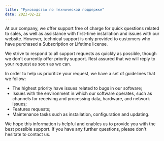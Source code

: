 ```yaml
---
title: "Руководство по технической поддержке"
date: 2023-02-22
---
```


At our company, we offer support free of charge for quick questions related to sales, as well as assistance with first-time installation and issues with our website. However, technical support is only provided to customers who have purchased a Subscription or Lifetime license.

We strive to respond to all support requests as quickly as possible, though we don't currently offer priority support. Rest assured that we will reply to your request as soon as we can.

In order to help us prioritize your request, we have a set of guidelines that we follow:

- The highest priority have issues related to bugs in our software;
- Issues with the environment in which our software operates, such as channels for receiving and processing data, hardware, and network issues;
- Features requests;
- Maintenance tasks such as installation, configuration and updating.

We hope this information is helpful and enables us to provide you with the best possible support. If you have any further questions, please don't hesitate to contact us.
